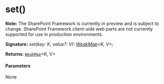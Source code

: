 # set()
**Note:** The SharePoint Framework is currently in preview and is subject to change. SharePoint Framework client-side web parts are not currently supported for use in production environments.





**Signature:** _set(key: K, value?: V): [WeakMap](../../es6-promise.api/interface/weakmap.md)<K, V>;_

**Returns**: [`WeakMap`](../../es6-promise.api/interface/weakmap.md)<K, V>





#### Parameters
None


